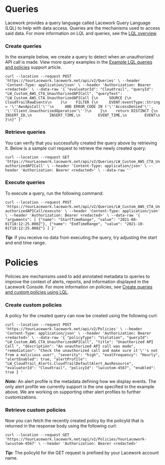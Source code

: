 # Queries

Lacework provides a query language called Lacework Query Language (LQL) to help with data access. Queries are the
mechanisms used to access said data. For more information on LQL and queries, see the
[LQL overview](https://support.lacework.com/hc/en-us/articles/4402301824403-LQL-Overview).

### Create queries

In the example below, we create a query to detect when an unauthorized API call is made. View more query examples in the [Example LQL queries and policies](https://support.lacework.com/hc/en-us/articles/1500006140722-Example-LQL-Queries-and-Policies) support article. 

`curl --location --request POST 'https://YourLacework.lacework.net/api/v2/Queries' \
--header 'Content-Type: application/json' \
--header 'Authorization: Bearer <redacted>' \
--data-raw '{
"evaluatorId": "Cloudtrail",
"queryId": "LW_Custom_AWS_CTA_UnauthorizedAPICall",
"queryText": "LW_Custom_AWS_CTA_UnauthorizedAPICall {\n     SOURCE {\n        CloudTrailRawEvents\n    }\n    FILTER {\n     EVENT:eventType::String = '\''AwsApiCall'\''\n     AND ERROR_CODE IN ('\''AccessDenied'\'', '\''Client.UnauthorizedOperation'\'')\n    }\n    return DISTINCT {\n        INSERT_ID,\n        INSERT_TIME,\n        EVENT_TIME,\n        EVENT\n    }\n}"
}'`

### Retrieve queries

You can verify that you successfully created the query above by retrieving it. Below is a sample curl request
to retrieve the newly created query:

`curl --location --request GET 'https://YourLacework.lacework.net/api/v2/Queries/LW_Custom_AWS_CTA_UnauthorizedAPICall' \
--header 'Content-Type: application/json' \
--header 'Authorization: Bearer <redacted>' \
--data-raw ''`

### Execute queries

To execute a query, run the following command:

`curl --location --request POST 'https://YourLacework.lacework.net/api/v2/Queries/LW_Custom_AWS_CTA_UnauthorizedAPICall/execute' \
--header 'Content-Type: application/json' \
--header 'Authorization: Bearer <redacted>' \
--data-raw '{ "arguments": [
{"name": "StartTimeRange", "value": "2021-08-01T18:12:25.000Z"},
{"name": "EndTimeRange", "value": "2021-10-01T18:12:25.000Z"}
]
}'`

***Tip***: If you receive no data from executing the query, try adjusting the start and end time range.

# Policies

Policies are mechanisms used to add annotated metadata to queries to improve the context of alerts, reports,
and information displayed in the Lacework Console. For more information on policies, see
[Create queries and custom policies using LQL](https://support.lacework.com/hc/en-us/articles/360061720914-Create-Queries-and-Custom-Policies-Using-LQL).

### Create custom policies

A policy for the created query can now be created using the following curl:

`curl --location --request POST 'https://YourLacework.lacework.net/api/v2/Policies' \
--header 'Content-Type: application/json' \
--header 'Authorization: Bearer <redacted>' \
--data-raw '{
"policyType": "Violation",
"queryId": "LW_Custom_AWS_CTA_UnauthorizedAPICall",
"title": "Unauthorized API Call ",
"description": "An unauthorized API call was made",
"remediation": "Check the unauthorized call and make sure it'\''s not from a malicious user",
"severity": "high",
"evalFrequency": "Hourly",
"alertEnabled": true,
"alertProfile": "LW_CloudTrail_Alerts.CloudTrailDefaultAlert_AwsResource",
"evaluatorId": "Cloudtrail",
"policyId": "lwcustom-4567",
"enabled": true
}
'`

***Note:*** An alert profile is the metadata defining how we display events. The only alert profile we currently support is
the one specified in the example above. We are working on supporting other alert profiles to further customizations.

### Retrieve custom policies

Now you can fetch the recently created policy by the policyId that is returned in the response body using the following curl:

`curl --location --request GET 'https://YourLacework.lacework.net/api/v2/Policies/YourLacework-lwcustom-4567' \
--header 'Authorization: Bearer <redacted>'`

***Tip:*** The policyId for the GET request is prefixed by your Lacework account name.

